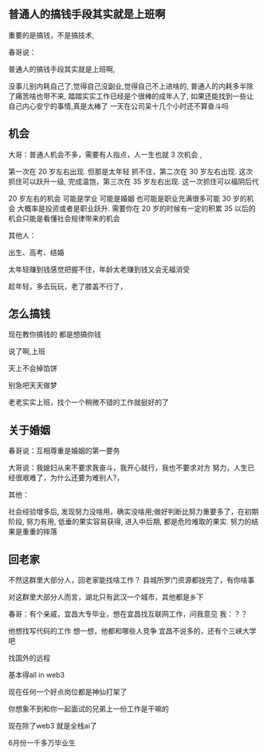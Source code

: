 ## 普通人的搞钱手段其实就是上班啊

重要的是搞钱，不是搞技术,

春哥说：

普通人的搞钱手段其实就是上班啊,

没事儿别内耗自己了,觉得自己没副业,觉得自己不上进啥的,
普通人的内耗多半除了痛苦啥也带不来,
踏踏实实工作已经是个很棒的成年人了,
如果还能找到一些让自己内心安宁的事情,真是太棒了
一天在公司呆十几个小时还不算奋斗吗

## 机会

大哥：普通人机会不多，需要有人指点，人一生也就 3 次机会 ,

第一次在 20 岁左右出现. 但那是太年轻 抓不住，第二次在 30 岁左右出现. 这次抓住可以跃升一级, 完成温饱，第三次在 35 岁左右出现. 这一次抓住可以福阴后代

20 岁左右的机会 可能是学业 可能是婚姻 也可能是职业充满很多可能
30 岁的机会 大概率是投资或者是职业跃升. 需要你在 20 岁的时候有一定的积累
35 以后的机会只能是看懂社会规律带来的机会

其他人：

出生、高考、结婚

太年轻赚到钱感觉把握不住，年龄太老赚到钱又会无福消受

趁年轻，多去玩玩，老了膝盖不行了，

## 怎么搞钱

现在教你搞钱的 都是想搞你钱

说了啊,上班

天上不会掉馅饼

别急吧天天做梦

老老实实上班，找个一个稍微不错的工作就挺好的了

## 关于婚姻

春哥说：互相尊重是婚姻的第一要务

大哥说：我媳妇从来不要求我奋斗，我开心就行，我也不要求对方 努力，人生已经很艰难了，为什么还要为难别人?，

其他：

社会经验增多后, 发现努力没啥用，确实没啥用;做好判断比努力重要多了，在初期阶段, 努力有用, 低垂的果实容易获得,
进入中后期, 都是危险难取的果实. 努力的结果是重重的摔落


## 回老家

不然这群里大部分人，回老家能找啥工作？
县城所罗门资源都拢完了，有你啥事

对这群里大部分人而言，湖北只有武汉一个城市，其他都是乡下

春哥：有个亲戚，宜昌大专毕业，想在宜昌找互联网工作，问我意见
我：？？

他想找写代码的工作
想一想，他都和哪些人竞争
宜昌不说多的，还有个三峡大学吧


找国外的远程

基本得all in web3

现在任何一个好点岗位都是神仙打架了

你想象不到和你一起面试的兄弟上一份工作是干嘛的

现在除了web3 就是全栈ai了

6月份一千多万毕业生